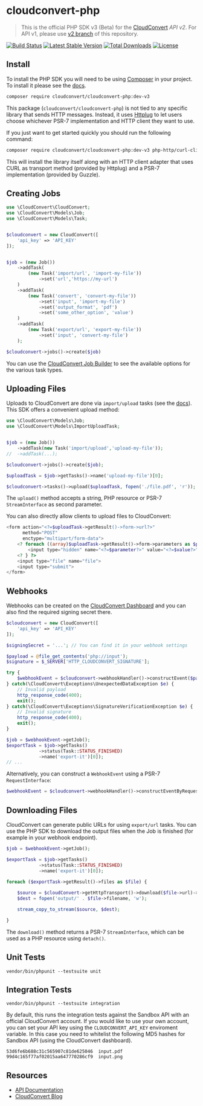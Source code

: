 cloudconvert-php
=======================

> This is the official PHP SDK v3 (Beta) for the [CloudConvert](https://cloudconvert.com/api/v2) _API v2_. 
> For API v1, please use [v2 branch](https://github.com/cloudconvert/cloudconvert-php/tree/v2) of this repository.

[![Build Status](https://travis-ci.org/cloudconvert/cloudconvert-php.svg?branch=v3)](https://travis-ci.org/cloudconvert/cloudconvert-php)
[![Latest Stable Version](https://poser.pugx.org/cloudconvert/cloudconvert-php/v/stable)](https://packagist.org/packages/cloudconvert/cloudconvert-php)
[![Total Downloads](https://poser.pugx.org/cloudconvert/cloudconvert-php/downloads)](https://packagist.org/packages/cloudconvert/cloudconvert-php)
[![License](https://poser.pugx.org/cloudconvert/cloudconvert-php/license)](https://packagist.org/packages/cloudconvert/cloudconvert-php)


Install
-------------------

To install the PHP SDK you will need to be using [Composer]([https://getcomposer.org/)
in your project. To install it please see the [docs](https://getcomposer.org/download/).
 

```bash
composer require cloudconvert/cloudconvert-php:dev-v3
```

This package (`cloudconvert/cloudconvert-php`) is not tied to any specific library that sends HTTP messages. Instead,
it uses [Httplug](https://github.com/php-http/httplug) to let users choose whichever
PSR-7 implementation and HTTP client they want to use.

If you just want to get started quickly you should run the following command:

```bash
composer require cloudconvert/cloudconvert-php:dev-v3 php-http/curl-client guzzlehttp/psr7
```

This will install the library itself along with an HTTP client adapter that uses
CURL as transport method (provided by Httplug) and a PSR-7 implementation
(provided by Guzzle). 

Creating Jobs
-------------------
```php
use \CloudConvert\CloudConvert;
use \CloudConvert\Models\Job;
use \CloudConvert\Models\Task;


$cloudconvert = new CloudConvert([
    'api_key' => 'API_KEY'
]);


$job = (new Job())
    ->addTask(
        (new Task('import/url', 'import-my-file'))
            ->set('url','https://my-url')
    )
    ->addTask(
        (new Task('convert', 'convert-my-file'))
            ->set('input', 'import-my-file')
            ->set('output_format', 'pdf')
            ->set('some_other_option', 'value')
    )
    ->addTask(
        (new Task('export/url', 'export-my-file'))
            ->set('input', 'convert-my-file')
    );

$cloudconvert->jobs()->create($job)

```

You can use the [CloudConvert Job Builder](https://cloudconvert.com/api/v2/jobs/builder) to see the available options for the various task types.


Uploading Files
-------------------
Uploads to CloudConvert are done via `import/upload` tasks (see the [docs](https://cloudconvert.com/api/v2/import#import-upload-tasks)). This SDK offers a convenient upload method:

```php
use \CloudConvert\Models\Job;
use \CloudConvert\Models\ImportUploadTask;


$job = (new Job())
    ->addTask(new Task('import/upload','upload-my-file'));
//  ->addTask(...);

$cloudconvert->jobs()->create($job);

$uploadTask = $job->getTasks()->name('upload-my-file')[0];

$cloudconvert->tasks()->upload($uploadTask, fopen('./file.pdf', 'r'));

```
The `upload()` method accepts a string, PHP resource or PSR-7 `StreamInterface` as second parameter.

You can also directly allow clients to upload files to CloudConvert:

```php
<form action="<?=$uploadTask->getResult()->form->url?>"
      method="POST"
      enctype="multipart/form-data">
    <? foreach ((array)$uploadTask->getResult()->form->parameters as $parameter => $value) { ?>
        <input type="hidden" name="<?=$parameter?>" value="<?=$value?>">
    <? } ?>
    <input type="file" name="file">
    <input type="submit">
</form>
```



Webhooks
-------------------

Webhooks can be created on the [CloudConvert Dashboard](https://cloudconvert.com/dashboard/api/v2/webhooks) and you can also find the required signing secret there.

```php
$cloudconvert = new CloudConvert([
    'api_key' => 'API_KEY'
]);

$signingSecret = '...'; // You can find it in your webhook settings

$payload = @file_get_contents('php://input');
$signature = $_SERVER['HTTP_CLOUDCONVERT_SIGNATURE'];

try {
    $webhookEvent = $cloudconvert->webhookHandler()->constructEvent($payload, $signature, $signingSecret);
} catch(\CloudConvert\Exceptions\UnexpectedDataException $e) {
    // Invalid payload
    http_response_code(400);
    exit();
} catch(\CloudConvert\Exceptions\SignatureVerificationException $e) {
    // Invalid signature
    http_response_code(400);
    exit();
}

$job = $webhookEvent->getJob();
$exportTask = $job->getTasks()
            ->status(Task::STATUS_FINISHED)
            ->name('export-it')[0]);
// ...

```

Alternatively, you can construct a `WebhookEvent` using a PSR-7 `RequestInterface`:
```php
$webhookEvent = $cloudconvert->webhookHandler()->constructEventByRequest($request, $signingSecret);
```


Downloading Files
-------------------

CloudConvert can generate public URLs for using `export/url` tasks. You can use the PHP SDK to download the output files when the Job is finished (for example in your webhook endpoint).

```php
$job = $webhookEvent->getJob();

$exportTask = $job->getTasks()
            ->status(Task::STATUS_FINISHED)
            ->name('export-it')[0]);
            
foreach ($exportTask->getResult()->files as $file) {

    $source = $cloudConvert->getHttpTransport()->download($file->url)->detach();
    $dest = fopen('output/' . $file->filename, 'w');

    stream_copy_to_stream($source, $dest);

}
```

The `download()` method returns a PSR-7 `StreamInterface`, which can be used as a PHP resource using `detach()`.


Unit Tests
-----------------

    vendor/bin/phpunit --testsuite unit


Integration Tests
-----------------

    vendor/bin/phpunit --testsuite integration

By default, this runs the integration tests against the Sandbox API with an official CloudConvert account. If you would like to use your own account, you can set your API key using the `CLOUDCONVERT_API_KEY` enviroment variable. In this case you need to whitelist the following MD5 hashes for Sandbox API (using the CloudConvert dashboard).

    53d6fe6b688c31c565907c81de625046  input.pdf
    99d4c165f77af02015aa647770286cf9  input.png

Resources
---------

* [API Documentation](https://cloudconvert.com/api/v2)
* [CloudConvert Blog](https://cloudconvert.com/blog)
